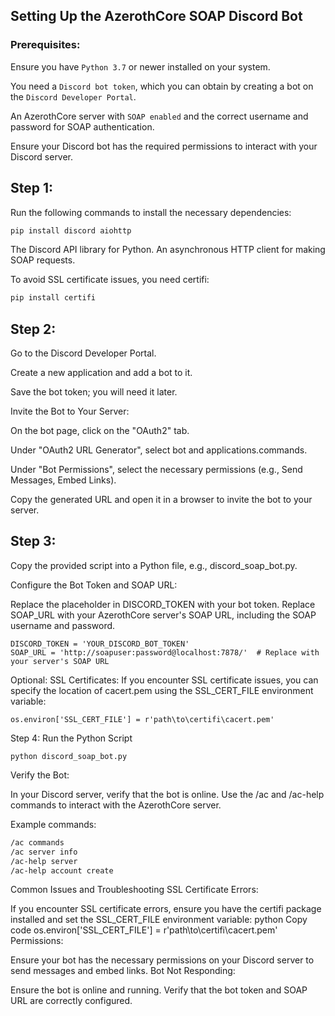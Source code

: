 ## Setting Up the AzerothCore SOAP Discord Bot

### Prerequisites:

Ensure you have `Python 3.7` or newer installed on your system.

You need a `Discord bot token`, which you can obtain by creating a bot on the `Discord Developer Portal`.

An AzerothCore server with `SOAP enabled` and the correct username and password for SOAP authentication.

Ensure your Discord bot has the required permissions to interact with your Discord server.


## Step 1:

Run the following commands to install the necessary dependencies:
```bash
pip install discord aiohttp
```
The Discord API library for Python.
An asynchronous HTTP client for making SOAP requests.



To avoid SSL certificate issues, you need certifi:

```bash
pip install certifi
```

## Step 2:

Go to the Discord Developer Portal.

Create a new application and add a bot to it.

Save the bot token; you will need it later.

Invite the Bot to Your Server:

On the bot page, click on the "OAuth2" tab.

Under "OAuth2 URL Generator", select bot and applications.commands.

Under "Bot Permissions", select the necessary permissions (e.g., Send Messages, Embed Links).

Copy the generated URL and open it in a browser to invite the bot to your server.

## Step 3: 
Copy the provided script into a Python file, e.g., discord_soap_bot.py.

Configure the Bot Token and SOAP URL:

Replace the placeholder in DISCORD_TOKEN with your bot token.
Replace SOAP_URL with your AzerothCore server's SOAP URL, including the SOAP username and password.
```
DISCORD_TOKEN = 'YOUR_DISCORD_BOT_TOKEN'
SOAP_URL = 'http://soapuser:password@localhost:7878/'  # Replace with your server's SOAP URL
```
Optional: 
SSL Certificates: If you encounter SSL certificate issues, you can specify the location of cacert.pem using the SSL_CERT_FILE environment variable:

```
os.environ['SSL_CERT_FILE'] = r'path\to\certifi\cacert.pem'
```

Step 4: 
Run the Python Script
```
python discord_soap_bot.py
```
Verify the Bot:

In your Discord server, verify that the bot is online.
Use the /ac and /ac-help commands to interact with the AzerothCore server.

Example commands:

```bash
/ac commands
/ac server info
/ac-help server
/ac-help account create
```

Common Issues and Troubleshooting
SSL Certificate Errors:

If you encounter SSL certificate errors, ensure you have the certifi package installed and set the SSL_CERT_FILE environment variable:
python
Copy code
os.environ['SSL_CERT_FILE'] = r'path\to\certifi\cacert.pem'
Permissions:

Ensure your bot has the necessary permissions on your Discord server to send messages and embed links.
Bot Not Responding:

Ensure the bot is online and running.
Verify that the bot token and SOAP URL are correctly configured.

